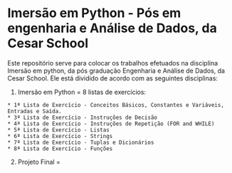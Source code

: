# Imersão em Python - Pós em engenharia e Análise de Dados, da Cesar School

Este repositório serve para colocar os trabalhos efetuados na disciplina Imersão em python, da pós graduação Engenharia e Análise de Dados, da Cesar School.
Ele está dividido de acordo com as seguintes disciplinas:
  1. Imersão em Python = 8 listas de exercícios:
     
    * 1ª Lista de Exercício - Conceitos Básicos, Constantes e Variáveis, Entradas e Saída.
    * 3ª Lista de Exercício - Instruções de Decisão
    * 4ª Lista de Exercício - Instruções de Repetição (FOR and WHILE)
    * 5ª Lista de Exercício - Listas
    * 6ª Lista de Exercício - Strings
    * 7ª Lista de Exercício - Tuplas e Dicionários
    * 8ª Lista de Exercício - Funções

     
  2. Projeto Final =


